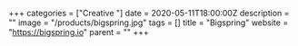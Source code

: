 +++
categories = ["Creative "]
date = 2020-05-11T18:00:00Z
description = ""
image = "/products/bigspring.jpg"
tags = []
title = "Bigspring"
website = "https://bigspring.io"
parent = ""
+++
